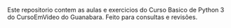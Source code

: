 Este repositorio contem as aulas e exercicios do Curso Basico de Python 3 do CursoEmVideo do Guanabara.
Feito para consultas e revisões.